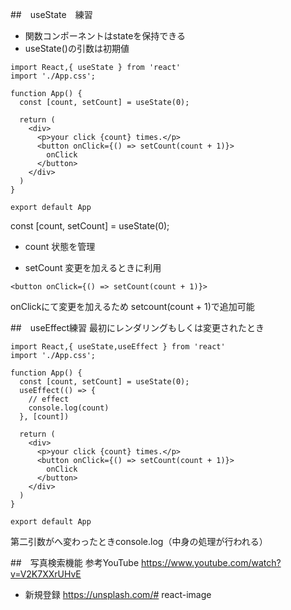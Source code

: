 ##　useState　練習

- 関数コンポーネントはstateを保持できる
- useState()の引数は初期値

```
import React,{ useState } from 'react'
import './App.css';

function App() {
  const [count, setCount] = useState(0);

  return (
    <div>
      <p>your click {count} times.</p>
      <button onClick={() => setCount(count + 1)}>
        onClick
      </button>
    </div>
  )
}

export default App
```

const [count, setCount] = useState(0);
- count
状態を管理

- setCount
変更を加えるときに利用

```
<button onClick={() => setCount(count + 1)}>
```

onClickにて変更を加えるため
setcount(count + 1)で追加可能



##　useEffect練習
最初にレンダリングもしくは変更されたとき

```
import React,{ useState,useEffect } from 'react'
import './App.css';

function App() {
  const [count, setCount] = useState(0);
  useEffect(() => {
    // effect
    console.log(count)
  }, [count])

  return (
    <div>
      <p>your click {count} times.</p>
      <button onClick={() => setCount(count + 1)}>
        onClick
      </button>
    </div>
  )
}

export default App
```

第二引数がへ変わったときconsole.log（中身の処理が行われる）


##　写真検索機能
参考YouTube
https://www.youtube.com/watch?v=V2K7XXrUHvE

- 新規登録
https://unsplash.com/# react-image

